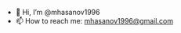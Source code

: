 - 👋 Hi, I’m @mhasanov1996
- 📫 How to reach me: mhasanov1996@gmail.com

<!---
mhasanov1996/mhasanov1996 is a ✨ special ✨ repository because its `README.md` (this file) appears on your GitHub profile.
You can click the Preview link to take a look at your changes.
--->

